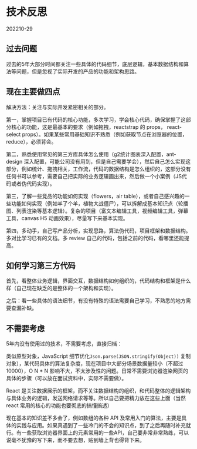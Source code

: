 # 技术反思

202210-29

## 过去问题

过去的5年大部分时间都关注一些具体的代码细节，底层逻辑，基本数据结构和算法等问题，但是忽视了实际开发的产品的功能和架构思路。

## 现在主要做四点

解决方法：关注与实际开发紧密相关的部分。

第一，掌握项目已有代码的核心功能，多次学习，学会核心代码，确保掌握了这部分核心的功能，这是最基本的要求（例如拖拽，reactstrap 的 props， react-select props）。如果某些常用基础知识不熟悉（例如获取节点在浏览器的位置，reduce），必须背会。

第二，熟悉使用常见的第三方库具体怎么使用（g2统计图表深入配置，ant-design 深入配置，可能公司没有用到，但是自己需要学会），然后自己怎么实现这部分，例如统计、拖拽相关，工作流，代码的数据结构是怎么组织的，这部分没有任何书可以参考，需要自己把实际的业务逻辑画出来，然后做一个小案例（JS代码或者伪代码实现）。

第三，了解一些竞品的功能如何实现（flowers，air table），或者自己感兴趣的一些功能如何实现（例如羊了个羊，植物大战僵尸），可以拆解成基本知识点（轮播图、列表渲染等基本逻辑）。复杂的项目（富文本编辑工具，视频编辑工具，弹幕工具，canvas H5 动画效果），尽量写下来基本实现。

第四，多动手，自己写产品分析，实现思路，算法伪代码，项目框架和数据结构。多对比学习已有的文档。多 review 自己的代码，包括之前的代码，看哪里还能提高。



## 如何学习第三方代码

首先，看整体业务逻辑，界面交互，数据结构如何组织的，代码结构和框架是什么样（自己现在缺乏的是整体的一个架构和实现）。

之后：看一些具体的语法细节，有没有特殊的语法需要自己学习，不熟悉的地方需要查漏补缺。



## 不需要考虑

5年内没有使用过的技术，不需要考虑，直接归档：

类似原型对象，JavaScript 细节优化`Json.parse(JSON.stringify(Object))` 复制对象），某代码具体的算法复杂度，现在项目中大部分场景数据量较小（不超过10000），O N * N 影响不大，不太涉及性的问题。日常不需要浏览器渲染网页的具体的步骤（可以放在面试资料中，实际不需要做）。



React 是关注数据展示的框架，而不关注数据结构的组织，和代码整体的逻辑架构与具体业务的逻辑，发送网络请求等等。所以自己要把精力放在这些上面（当然 react 常用的核心的功能也要彻底的搞懂搞透）

现在基本的知识差不多会了，例如数组的各种 API 及常用入门的算法，主要是具体的实践与应用。如果真遇到了一些冷门的不会的知识点，到了之后再随时补充就行。有一些获取浏览器界面上的元素常用的一些API，自己要非常非常熟练，可以说毫不犹豫的写下来，而不要去想，贴到墙上背也得背下来。

